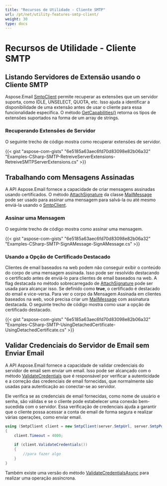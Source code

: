 ```yaml
---
title: "Recursos de Utilidade - Cliente SMTP"
url: /pt/net/utility-features-smtp-client/
weight: 30
type: docs
---
```


# Recursos de Utilidade - Cliente SMTP

## **Listando Servidores de Extensão usando o Cliente SMTP**

Aspose.Email [SmtpClient](https://reference.aspose.com/email/net/aspose.email.clients.smtp/smtpclient/) permite recuperar as extensões que um servidor suporta, como IDLE, UNSELECT, QUOTA, etc. Isso ajuda a identificar a disponibilidade de uma extensão antes de usar o cliente para essa funcionalidade específica. O método [GetCapabilities()](https://reference.aspose.com/email/net/aspose.email.clients/emailclient/getcapabilities/#getcapabilities) retorna os tipos de extensões suportados na forma de um array de strings.

### **Recuperando Extensões de Servidor**

O seguinte trecho de código mostra como recuperar extensões de servidor.

{{< gist "aspose-com-gists" "6e5185a63aec6fd70d83098e82b06a32" "Examples-CSharp-SMTP-RetreiveServerExtensions-RetreiveSMTPServerExtensions.cs" >}}

## **Trabalhando com Mensagens Assinadas**

A API Aspose.Email fornece a capacidade de criar mensagens assinadas usando certificados. O método [AttachSignature](https://reference.aspose.com/email/net/aspose.email/mailmessage/attachsignature/#attachsignature/) da classe [MailMessage](https://reference.aspose.com/email/net/aspose.email/mailmessage/) pode ser usado para assinar uma mensagem para salvá-la ou até mesmo enviá-la usando o [SmtpClient](https://reference.aspose.com/email/net/aspose.email.clients.smtp/smtpclient/).

### **Assinar uma Mensagem**

O seguinte trecho de código mostra como assinar uma mensagem.

{{< gist "aspose-com-gists" "6e5185a63aec6fd70d83098e82b06a32" "Examples-CSharp-SMTP-SignAMessage-SignAMessage.cs" >}}

### **Usando a Opção de Certificado Destacado**

Clientes de email baseados na web podem não conseguir exibir o conteúdo do corpo de uma mensagem assinada. Isso pode ser resolvido destacando o certificado antes de enviá-lo para clientes de email baseados na web. A flag destacada no método sobrecarregado de [AttachSignature](https://reference.aspose.com/email/net/aspose.email/mailmessage/attachsignature/#attachsignature/) pode ser usada para alcançar isso. Se definido como **true**, o certificado é destacado do email e vice-versa. Para ver o corpo da Mensagem Assinada em clientes baseados na web, você precisa criar um [MailMessage](https://reference.aspose.com/email/net/aspose.email/mailmessage/) com assinatura destacada. O seguinte trecho de código mostra como usar a opção de certificado destacado.

{{< gist "aspose-com-gists" "6e5185a63aec6fd70d83098e82b06a32" "Examples-CSharp-SMTP-UsingDetachedCertificate-UsingDetachedCertificate.cs" >}}

## **Validar Credenciais do Servidor de Email sem Enviar Email**

A API Aspose.Email fornece a capacidade de validar credenciais do servidor de email sem enviar um email. Isso pode ser alcançado com o método [ValidateCredentials](https://reference.aspose.com/email/net/aspose.email.clients.smtp/smtpclient/validatecredentials/) que é responsável por verificar a autenticidade e a correção das credenciais de email fornecidas, que normalmente são usadas para autenticação ao conectar-se ao servidor.

Ele verifica se as credenciais de email fornecidas, como nome de usuário e senha, são válidas e se o cliente pode estabelecer uma conexão bem-sucedida com o servidor. Essa verificação de credenciais ajuda a garantir que o cliente possa acessar a conta de email de forma segura e realizar várias operações, como enviar email.

```cs
using (SmtpClient client = new SmtpClient(server.SmtpUrl, server.SmtpPort, "username", "password", SecurityOptions.Auto))
{
    client.Timeout = 4000;
   
    if (client.ValidateCredentials())
    {
        //para fazer algo
    }
}
```

Também existe uma versão do método [ValidateCredentialsAsync](https://reference.aspose.com/email/net/aspose.email.clients.smtp/smtpclient/validatecredentialsasync/) para realizar uma operação assíncrona.